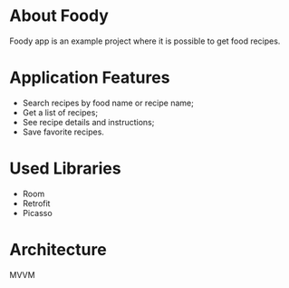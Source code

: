 # About Foody
Foody app is an example project where it is possible to get food recipes.



# Application Features
- Search recipes by food name or recipe name;
- Get a list of recipes;
- See recipe details and instructions;
- Save favorite recipes.




# Used Libraries
- Room
- Retrofit
- Picasso




# Architecture
MVVM
